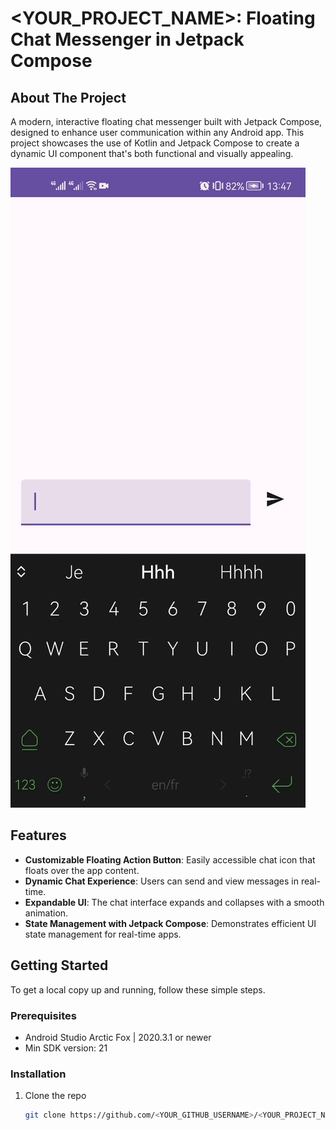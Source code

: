 # <YOUR_PROJECT_NAME>: Floating Chat Messenger in Jetpack Compose

## About The Project

A modern, interactive floating chat messenger built with Jetpack Compose, designed to enhance user communication within any Android app. This project showcases the use of Kotlin and Jetpack Compose to create a dynamic UI component that's both functional and visually appealing.

![FloatingChatMessengerDemo](https://github.com/khalidabdou/FloatingChatLikeMessenger/blob/master/ezgif-4-747434e927.gif?raw=true)

## Features

- **Customizable Floating Action Button**: Easily accessible chat icon that floats over the app content.
- **Dynamic Chat Experience**: Users can send and view messages in real-time.
- **Expandable UI**: The chat interface expands and collapses with a smooth animation.
- **State Management with Jetpack Compose**: Demonstrates efficient UI state management for real-time apps.

## Getting Started

To get a local copy up and running, follow these simple steps.

### Prerequisites

- Android Studio Arctic Fox | 2020.3.1 or newer
- Min SDK version: 21

### Installation

1. Clone the repo
   ```sh
   git clone https://github.com/<YOUR_GITHUB_USERNAME>/<YOUR_PROJECT_NAME>.git
